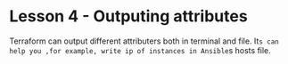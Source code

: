 # Lesson 4 - Outputing attributes
Terraform can output different attributers both in terminal and file. It`s can help you ,for example, write ip of instances in Ansible`s hosts file.
